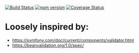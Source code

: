 [![Build Status](https://travis-ci.org/stopsopa/validator.svg?branch=v0.0.63)](https://travis-ci.org/stopsopa/validator)
[![npm version](https://badge.fury.io/js/%40stopsopa%2Fvalidator.svg)](https://badge.fury.io/js/%40stopsopa%2Fvalidator)
[![Coverage Status](https://coveralls.io/repos/github/stopsopa/validator/badge.svg?branch=v0.0.63)](https://coveralls.io/github/stopsopa/validator?branch=v0.0.63)

# Loosely inspired by:
- https://symfony.com/doc/current/components/validator.html
- https://beanvalidation.org/1.0/spec/


